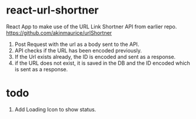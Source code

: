 # react-url-shortner

React App to make use of the URL Link Shortner API from earlier repo. https://github.com/akinmaurice/urlShortner



1. Post Request with the url as a body sent to the API.
2. API checks if the URL has been encoded previously.
3. If the Url exists already, the ID is encoded and sent as a response.
4. if the URL does not exist, it is saved in the DB and the ID encoded which is sent as a response.


# todo

1. Add Loading Icon to show status.
